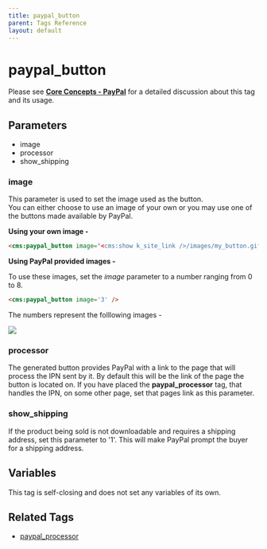 ```yaml
---
title: paypal_button
parent: Tags Reference
layout: default
---
```


# paypal_button

Please see [**Core Concepts - PayPal**](../../concepts/paypal.html) for a detailed discussion about this tag and its usage.

## Parameters

*   image
*   processor
*   show\_shipping

### image

This parameter is used to set the image used as the button.<br/>
You can either choose to use an image of your own or you may use one of the buttons made available by PayPal.

**Using your own image -**

```html
<cms:paypal_button image="<cms:show k_site_link />/images/my_button.gif" />
```

**Using PayPal provided images -**

To use these images, set the _image_ parameter to a number ranging from 0 to 8\.

```html
<cms:paypal_button image='3' />
```

The numbers represent the folllowing images -

![](../../assets/img/contents/paypal_button.png)

### processor

The generated button provides PayPal with a link to the page that will process the IPN sent by it. By default this will be the link of the page the button is located on. If you have placed the **paypal\_processor** tag, that handles the IPN, on some other page, set that pages link as this parameter.

### show_shipping

If the product being sold is not downloadable and requires a shipping address, set this parameter to '1'. This will make PayPal prompt the buyer for a shipping address.

## Variables

This tag is self-closing and does not set any variables of its own.

## Related Tags

*   [paypal\_processor](../paypal_processor.html)
